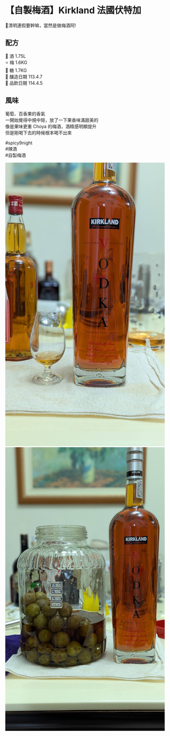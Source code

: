 # 【自製梅酒】Kirkland 法國伏特加

🎉清明連假要幹嘛，當然是做梅酒阿!

## 配方
🍹 酒 1.75L  
⭐ 梅 1.6KG  
🍬 糖 1.7KG  
📅 釀造日期 113.4.7  
🥂 品飲日期 114.4.5

## 風味
葡萄、百香果的香氣  
一開始覺得中規中矩，放了一下果香味滿甜美的  
像是果味更重 Choya 的梅酒，酒精感明顯提升  
但是剛喝下去的時候根本喝不出來  



#spicy9night  
#辣酒  
#自製梅酒


![梅酒照片](./1.jpg)
![梅酒照片](./2.jpg)
